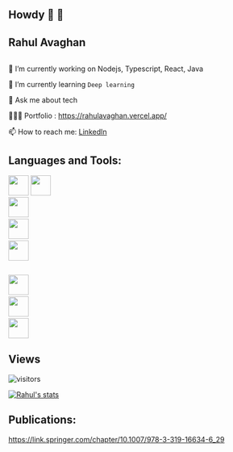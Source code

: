 

## Howdy 👋 👋
## Rahul Avaghan
<div style="display:flex">
<div>

 🔭 I’m currently working on Nodejs, Typescript, React, Java
 
 🌱 I’m currently learning `Deep learning`
 
 💬 Ask me about tech
 
 👨🏽‍💻 Portfolio : <a href="https://rahulavaghan.vercel.app/" >https://rahulavaghan.vercel.app/</a>

 📫 How to reach me: [LinkedIn](https://www.linkedin.com/in/rahulavaghan)
 
 <div>
  
  <div>

  </div>
  </div>
 
 ## Languages and Tools:  


<code><img height="40" src="https://cdn.jsdelivr.net/gh/devicons/devicon/icons/react/react-original-wordmark.svg" /></code>
 <code><img height="40" src="https://cdn.jsdelivr.net/gh/devicons/devicon/icons/java/java-original-wordmark.svg" /></code>
 <code> <img height="40" src="https://cdn.jsdelivr.net/gh/devicons/devicon/icons/javascript/javascript-original.svg" /></code>
   <code> <img height="40" src="https://cdn.jsdelivr.net/gh/devicons/devicon/icons/html5/html5-original-wordmark.svg" /></code>
    <code> <img height="40" src="https://cdn.jsdelivr.net/gh/devicons/devicon/icons/graphql/graphql-plain-wordmark.svg" /></code>
 

  <code> <img  height="40" src="https://cdn.jsdelivr.net/gh/devicons/devicon/icons/amazonwebservices/amazonwebservices-original-wordmark.svg" /></code>
  <code> <img  height="40" src="https://cdn.jsdelivr.net/gh/devicons/devicon/icons/nodejs/nodejs-original-wordmark.svg" /></code>
  <code> <img  height="40" src="https://cdn.jsdelivr.net/gh/devicons/devicon/icons/postgresql/postgresql-original-wordmark.svg" /></code>

## Views
![visitors](https://visitor-badge.laobi.icu/badge?page_id=rahul-avaghan)

[![Rahul's stats](https://github-readme-stats.vercel.app/api?username=rahul-avaghan&theme=dark&show_icons=true&count_private=true&include_all_commits=true&hide=totalPRs)](https://www.linkedin.com/in/rahulavaghan)

## Publications:
https://link.springer.com/chapter/10.1007/978-3-319-16634-6_29

